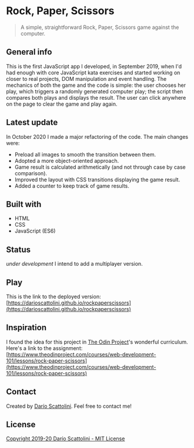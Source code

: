 # Rock, Paper, Scissors
> A simple, straightforward Rock, Paper, Scissors game against the computer. 

## General info
This is the first JavaScript app I developed, in September 2019, when I'd had enough with core JavaScript kata exercises and started working on closer to real projects, DOM manipulation and event handling.
The mechanics of both the game and the code is simple: the user chooses her play, which triggers a randomly generated computer play; the script then compares both plays and displays the result. The user can click anywhere on the page to clear the game and play again.

## Latest update
In October 2020 I made a major refactoring of the code. The main changes were:
* Preload all images to smooth the transition between them.
* Adopted a more object-oriented approach.
* Game result is calculated arithmetically (and not through case by case comparison).
* Improved the layout with CSS transitions displaying the game result.
* Added a counter to keep track of game results.

## Built with
* HTML
* CSS
* JavaScript (ES6)

## Status
_under development_
I intend to add a multiplayer version.

## Play
This is the link to the deployed version: [https://darioscattolini.github.io/rockpaperscissors](https://darioscattolini.github.io/rockpaperscissors)

## Inspiration
I found the idea for this project in [The Odin Project](https://www.theodinproject.com)'s wonderful curriculum. Here's a link to the assignment: [https://www.theodinproject.com/courses/web-development-101/lessons/rock-paper-scissors](https://www.theodinproject.com/courses/web-development-101/lessons/rock-paper-scissors)

## Contact
Created by [Darío Scattolini](https://darioscattolini.github.io). Feel free to contact me!

## License
[Copyright 2019-20 Darío Scattolini - MIT License](./LICENSE.txt])